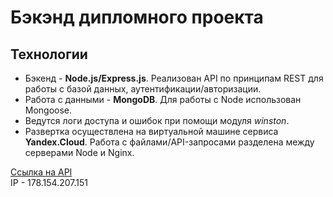 # Бэкэнд дипломного проекта

## Технологии

* Бэкенд - **Node.js/Express.js**. Реализован API по принципам REST для работы с базой данных, аутентификации/авторизации.
* Работа с данными - **MongoDB**. Для работы с Node использован Mongoose.
* Ведутся логи доступа и ошибок при помощи модуля *winston*.
* Развертка осуществлена на виртуальной машине сервиса **Yandex.Cloud**. Работа с файлами/API-запросами разделена между серверами Node и Nginx.

[Ссылка на API](api.nikita-movie-explorer.nomoredomains.club)  
IP - 178.154.207.151
